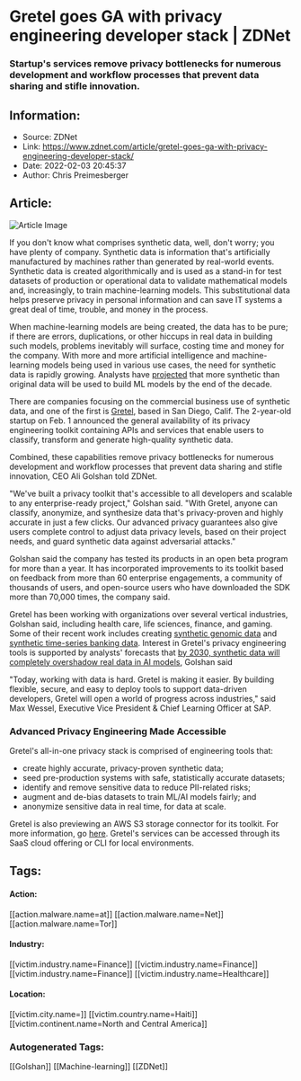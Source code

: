 # Gretel goes GA with privacy engineering developer stack | ZDNet
### Startup's services remove privacy bottlenecks for numerous development and workflow processes that prevent data sharing and stifle innovation.

## Information:
+ Source: ZDNet
+ Link: https://www.zdnet.com/article/gretel-goes-ga-with-privacy-engineering-developer-stack/
+ Date: 2022-02-03 20:45:37
+ Author: Chris Preimesberger


## Article:
![Article Image](https://www.zdnet.com/a/img/resize/33e11a76389c61b2858a08e7950d7dc9fe2739f4/2022/02/03/c540e935-c64e-4144-bbee-280f3b9b49bb/gretel-logo.jpg?width=770&height=578&fit=crop&auto=webp)

If you don't know what comprises synthetic data, well, don't worry; you have plenty of company. Synthetic data is information that's artificially manufactured by machines rather than generated by real-world events. Synthetic data is created algorithmically and is used as a stand-in for test datasets of production or operational data to validate mathematical models and, increasingly, to train machine-learning models. This substitutional data helps preserve privacy in personal information and can save IT systems a great deal of time, trouble, and money in the process.

When machine-learning models are being created, the data has to be pure; if there are errors, duplications, or other hiccups in real data in building such models, problems inevitably will surface, costing time and money for the company. With more and more artificial intelligence and machine-learning models being used in various use cases, the need for synthetic data is rapidly growing. Analysts have [projected](https://research.aimultiple.com/synthetic-data-for-deep-learning/) that more synthetic than original data will be used to build ML models by the end of the decade.

There are companies focusing on the commercial business use of synthetic data, and one of the first is [Gretel](https://gretel.ai), based in San Diego, Calif. The 2-year-old startup on Feb. 1 announced the general availability of its privacy engineering toolkit containing APIs and services that enable users to classify, transform and generate high-quality synthetic data. 

Combined, these capabilities remove privacy bottlenecks for numerous development and workflow processes that prevent data sharing and stifle innovation, CEO Ali Golshan told ZDNet. 

"We've built a privacy toolkit that's accessible to all developers and scalable to any enterprise-ready project," Golshan said. "With Gretel, anyone can classify, anonymize, and synthesize data that's privacy-proven and highly accurate in just a few clicks. Our advanced privacy guarantees also give users complete control to adjust data privacy levels, based on their project needs, and guard synthetic data against adversarial attacks."

Golshan said the company has tested its products in an open beta program for more than a year. It has incorporated improvements to its toolkit based on feedback from more than 60 enterprise engagements, a community of thousands of users, and open-source users who have downloaded the SDK more than 70,000 times, the company said.

Gretel has been working with organizations over several vertical industries, Golshan said, including health care, life sciences, finance, and gaming. Some of their recent work includes creating [synthetic genomic data](https://www.genomeweb.com/informatics/illumina-gretel-partner-synthetic-genomic-data-medical-research#.Yfw5bPiIaUk) and [synthetic time-series banking data](https://gretel.ai/blog/creating-synthetic-time-series-data-for-global-financial-institutions-a-poc-deep-dive). Interest in Gretel's privacy engineering tools is supported by analysts' forecasts that [by 2030, synthetic data will completely overshadow real data in AI models](https://research.aimultiple.com/synthetic-data-for-deep-learning/), Golshan said






"Today, working with data is hard. Gretel is making it easier. By building flexible, secure, and easy to deploy tools to support data-driven developers, Gretel will open a world of progress across industries," said Max Wessel, Executive Vice President & Chief Learning Officer at SAP.

### Advanced Privacy Engineering Made Accessible

Gretel's all-in-one privacy stack is comprised of engineering tools that:

* create highly accurate, privacy-proven synthetic data;
* seed pre-production systems with safe, statistically accurate datasets;
* identify and remove sensitive data to reduce PII-related risks;
* augment and de-bias datasets to train ML/AI models fairly; and
* anonymize sensitive data in real time, for data at scale.

Gretel is also previewing an AWS S3 storage connector for its toolkit. For more information, go [here](https://gretel.ai). Gretel's services can be accessed through its SaaS cloud offering or CLI for local environments.





## Tags:

#### Action:
[[action.malware.name=at]] [[action.malware.name=Net]] [[action.malware.name=Tor]]

#### Industry:
[[victim.industry.name=Finance]] [[victim.industry.name=Finance]] [[victim.industry.name=Finance]] [[victim.industry.name=Healthcare]]

#### Location:
[[victim.city.name=]] [[victim.country.name=Haiti]] [[victim.continent.name=North and Central America]]

### Autogenerated Tags:
[[Golshan]] [[Machine-learning]] [[ZDNet]]

